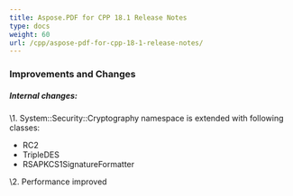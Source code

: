 ```yaml
---
title: Aspose.PDF for CPP 18.1 Release Notes
type: docs
weight: 60
url: /cpp/aspose-pdf-for-cpp-18-1-release-notes/
---
```


### **Improvements and Changes**
##### **Internal changes:**
\1. System::Security::Cryptography namespace is extended with following classes:

- RC2
- TripleDES
- RSAPKCS1SignatureFormatter

\2. Performance improved
